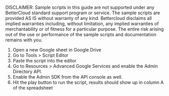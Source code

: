 DISCLAIMER: Sample scripts in this guide are not supported under any BetterCloud standard support program or service. The sample scripts are provided AS IS without warranty of any kind. Bettercloud disclaims all implied warranties including, without limitation, any implied warranties of merchantability or of fitness for a particular purpose. The entire risk arising out of the use or performance of the sample scripts and documentation remains with you.

1) Open a new Google sheet in Google Drive
2) Go to Tools > Script Editor
3) Paste the script into the editor
4) Go to Resources > Advanced Google Services and enable the Admin Directory API. 
5) Enable the Admin SDK from the API console as well. 
6) Hit the play button to run the script, results should show up in column A of the spreadsheet
